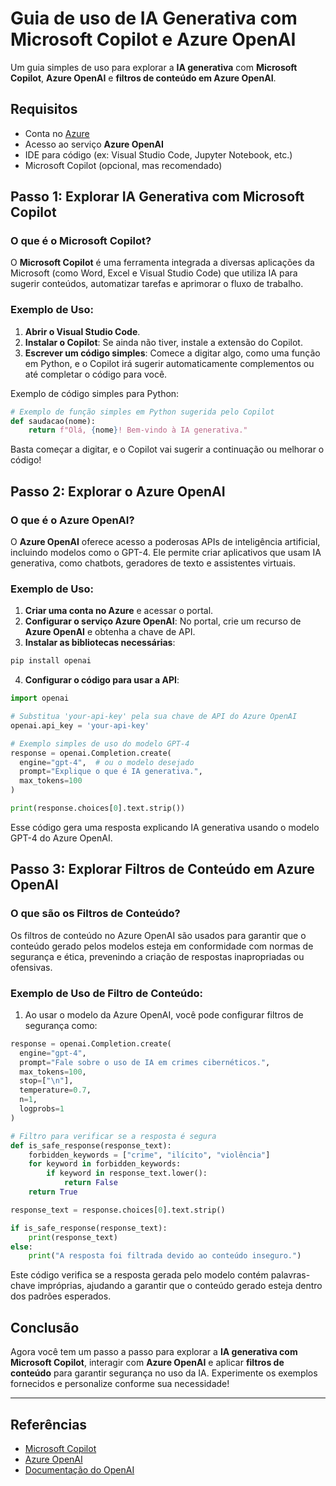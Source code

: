 # Guia de uso de IA Generativa com Microsoft Copilot e Azure OpenAI

Um guia simples de uso para explorar a **IA generativa** com **Microsoft Copilot**, **Azure OpenAI** e **filtros de conteúdo em Azure OpenAI**.

## Requisitos

- Conta no [Azure](https://portal.azure.com/)
- Acesso ao serviço **Azure OpenAI**
- IDE para código (ex: Visual Studio Code, Jupyter Notebook, etc.)
- Microsoft Copilot (opcional, mas recomendado)

## Passo 1: Explorar IA Generativa com Microsoft Copilot

### O que é o Microsoft Copilot?

O **Microsoft Copilot** é uma ferramenta integrada a diversas aplicações da Microsoft (como Word, Excel e Visual Studio Code) que utiliza IA para sugerir conteúdos, automatizar tarefas e aprimorar o fluxo de trabalho.

### Exemplo de Uso:

1. **Abrir o Visual Studio Code**.
2. **Instalar o Copilot**: Se ainda não tiver, instale a extensão do Copilot.
3. **Escrever um código simples**: Comece a digitar algo, como uma função em Python, e o Copilot irá sugerir automaticamente complementos ou até completar o código para você.

Exemplo de código simples para Python:

```python
# Exemplo de função simples em Python sugerida pelo Copilot
def saudacao(nome):
    return f"Olá, {nome}! Bem-vindo à IA generativa."
````

Basta começar a digitar, e o Copilot vai sugerir a continuação ou melhorar o código!

## Passo 2: Explorar o Azure OpenAI

### O que é o Azure OpenAI?

O **Azure OpenAI** oferece acesso a poderosas APIs de inteligência artificial, incluindo modelos como o GPT-4. Ele permite criar aplicativos que usam IA generativa, como chatbots, geradores de texto e assistentes virtuais.

### Exemplo de Uso:

1. **Criar uma conta no Azure** e acessar o portal.
2. **Configurar o serviço Azure OpenAI**: No portal, crie um recurso de **Azure OpenAI** e obtenha a chave de API.
3. **Instalar as bibliotecas necessárias**:

```bash
pip install openai
```

4. **Configurar o código para usar a API**:

```python
import openai

# Substitua 'your-api-key' pela sua chave de API do Azure OpenAI
openai.api_key = 'your-api-key'

# Exemplo simples de uso do modelo GPT-4
response = openai.Completion.create(
  engine="gpt-4",  # ou o modelo desejado
  prompt="Explique o que é IA generativa.",
  max_tokens=100
)

print(response.choices[0].text.strip())
```

Esse código gera uma resposta explicando IA generativa usando o modelo GPT-4 do Azure OpenAI.

## Passo 3: Explorar Filtros de Conteúdo em Azure OpenAI

### O que são os Filtros de Conteúdo?

Os filtros de conteúdo no Azure OpenAI são usados para garantir que o conteúdo gerado pelos modelos esteja em conformidade com normas de segurança e ética, prevenindo a criação de respostas inapropriadas ou ofensivas.

### Exemplo de Uso de Filtro de Conteúdo:

1. Ao usar o modelo da Azure OpenAI, você pode configurar filtros de segurança como:

```python
response = openai.Completion.create(
  engine="gpt-4", 
  prompt="Fale sobre o uso de IA em crimes cibernéticos.",
  max_tokens=100,
  stop=["\n"],
  temperature=0.7,
  n=1,
  logprobs=1
)

# Filtro para verificar se a resposta é segura
def is_safe_response(response_text):
    forbidden_keywords = ["crime", "ilícito", "violência"]
    for keyword in forbidden_keywords:
        if keyword in response_text.lower():
            return False
    return True

response_text = response.choices[0].text.strip()

if is_safe_response(response_text):
    print(response_text)
else:
    print("A resposta foi filtrada devido ao conteúdo inseguro.")
```

Este código verifica se a resposta gerada pelo modelo contém palavras-chave impróprias, ajudando a garantir que o conteúdo gerado esteja dentro dos padrões esperados.

## Conclusão

Agora você tem um passo a passo para explorar a **IA generativa com Microsoft Copilot**, interagir com **Azure OpenAI** e aplicar **filtros de conteúdo** para garantir segurança no uso da IA. Experimente os exemplos fornecidos e personalize conforme sua necessidade!

---

## Referências

* [Microsoft Copilot](https://copilot.microsoft.com/)
* [Azure OpenAI](https://azure.microsoft.com/en-us/services/openai/)
* [Documentação do OpenAI](https://beta.openai.com/docs/)

